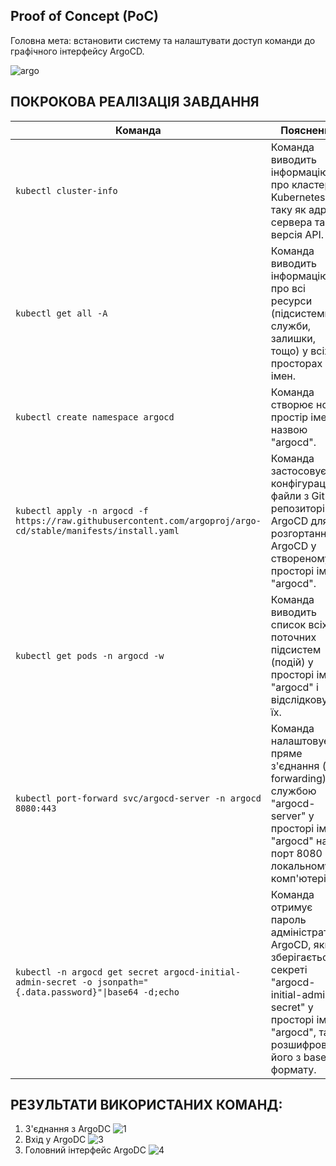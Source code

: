 ## Proof of Concept (PoC) 

Головна мета: встановити систему та налаштувати доступ команди до графічного інтерфейсу ArgoCD.

![argo](https://github.com/MikityukVarvara/AsciiArtify/assets/75087866/a8da3f4f-6c48-4616-9fc8-59da61b1cdc9)

## ПОКРОКОВА РЕАЛІЗАЦІЯ ЗАВДАННЯ
| Команда                                               | Пояснення                                                                                    |
|-------------------------------------------------------|----------------------------------------------------------------------------------------------|
| `kubectl cluster-info`                                | Команда виводить інформацію про кластер Kubernetes, таку як адреса сервера та версія API.      |
| `kubectl get all -A`                                 | Команда виводить інформацію про всі ресурси (підсистеми, служби, залишки, тощо) у всіх просторах імен. |
| `kubectl create namespace argocd`                     | Команда створює новий простір імен з назвою "argocd".                                      |
| `kubectl apply -n argocd -f https://raw.githubusercontent.com/argoproj/argo-cd/stable/manifests/install.yaml` | Команда застосовує конфігураційні файли з GitHub репозиторію ArgoCD для розгортання ArgoCD у створеному просторі імен "argocd". |
| `kubectl get pods -n argocd -w`                       | Команда виводить список всіх поточних підсистем (подій) у просторі імен "argocd" і відслідковує їх. |
| `kubectl port-forward svc/argocd-server -n argocd 8080:443` | Команда налаштовує пряме з'єднання (port forwarding) зі службою "argocd-server" у просторі імен "argocd" на порт 8080 на локальному комп'ютері. |
| `kubectl -n argocd get secret argocd-initial-admin-secret -o jsonpath="{.data.password}"\|base64 -d;echo` | Команда отримує пароль адміністратора ArgoCD, який зберігається у секреті "argocd-initial-admin-secret" у просторі імен "argocd", та розшифровує його з base64 формату. |

##                         РЕЗУЛЬТАТИ ВИКОРИСТАНИХ КОМАНД:
1. З'єднання з ArgoDC
![1](https://github.com/MikityukVarvara/AsciiArtify/assets/75087866/93b73007-b90b-4cd8-9c25-f45e582550ea)
2. Вхід у ArgoDC
![3](https://github.com/MikityukVarvara/AsciiArtify/assets/75087866/191a59ca-4f35-4ee2-b48c-ec74aca8210e)
3. Головний інтерфейс ArgoDC
![4](https://github.com/MikityukVarvara/AsciiArtify/assets/75087866/76eeff6b-2f36-4e76-8790-af13f490466e)
